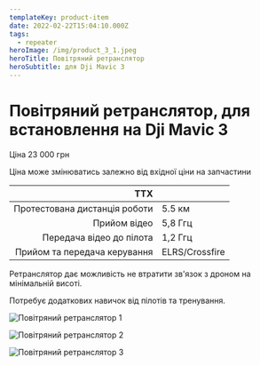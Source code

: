 ```yaml
---
templateKey: product-item
date: 2022-02-22T15:04:10.000Z
tags:
  - repeater
heroImage: /img/product_3_1.jpeg
heroTitle: Повітряний ретранслятор
heroSubtitle: для Dji Mavic 3
---
```


# Повітряний ретранслятор, для встановлення на Dji Mavic 3

Ціна 23 000 грн

Ціна може змінюватись залежно від вхідної ціни на запчастини

| ТТХ                             |                 |
| ----:                           | :----           |
| Протестована дистанція роботи   | 5.5 км          |
| Прийом відео                    | 5,8 Ггц         |
| Передача відео до пілота        | 1,2 Ггц         |
| Прийом та передача керування    | ELRS/Crossfire  |

Ретранслятор дає можливість не втратити зв'язок з дроном на мінімальній висоті.

Потребує додаткових навичок від пілотів та тренування.

![Повітряний ретранслятор 1](/img/product_3_1.jpeg)

![Повітряний ретранслятор 2](/img/product_3_2.jpeg)

![Повітряний ретранслятор 3](/img/product_3_3.jpeg)
